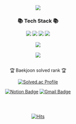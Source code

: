 <div align=center>
	<img src="https://capsule-render.vercel.app/api?type=waving&color=auto&height=200&section=header&text=tmfrl99's%20Github!&fontSize=60" />	
</div>
<div align=center>
  <h3>📚 Tech Stack 📚</h3>
</div>
<div align=center>
  <img src="https://img.shields.io/badge/java-%23007396.svg?&style=for-the-badge&logo=java&logoColor=white" /> 
  <img src="https://img.shields.io/badge/spring-%236DB33F.svg?&style=for-the-badge&logo=spring&logoColor=white" /> 
  <img src="https://img.shields.io/badge/mysql-%234479A1.svg?&style=for-the-badge&logo=mysql&logoColor=white" />
  <img src="https://img.shields.io/badge/intellij%20idea-%23000000.svg?&style=for-the-badge&logo=intellij%20idea&logoColor=white" />
</div>

<div align=center>
  <br>
  <img src="https://github-readme-stats.vercel.app/api/top-langs/?username=tmfrl99&layout=compact">
  <br><br>
  <img src="https://github-readme-stats.vercel.app/api?username=tmfrl99&show_icons=true">
  <br>
</div>

<div align=center>
<br>
<p>🏆 Baekjoon solved rank 🏆</p>
	
[![Solved.ac Profile](http://mazassumnida.wtf/api/v2/generate_badge?boj=tmfrl99)](https://solved.ac/tmfrl99)
</div>

<div align="center">
	
  [![Notion Badge](https://img.shields.io/badge/-Notion-000000?logo=notion&logoColor=white&link=https://scientific-knot-ba1.notion.site/af1f5954260f481faa142dcda2ac74a4?pvs=4)](https://impartial-cheek-af1.notion.site/6dd530ca253941988cf93b8da9843520?pvs=4)
  [![Gmail Badge](https://img.shields.io/badge/Gmail-d14836?style=flat-square&logo=Gmail&logoColor=white&link=mailto:99tmfrl99@gmail.com)](mailto:99tmfrl99@gmail.com)

  <br><br>
  
  [![Hits](https://hits.seeyoufarm.com/api/count/incr/badge.svg?url=https%3A%2F%2Fgithub.com%2Ftmfrl99%2Fhit-counter&title=Today/Total&edge_flat=false)](https://hits.seeyoufarm.com)                                         
</div>
